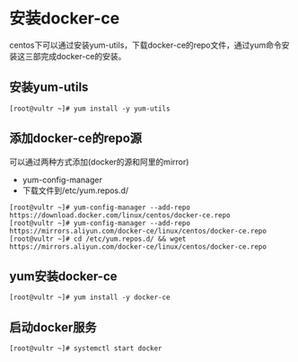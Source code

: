 # 安装docker-ce

centos下可以通过安装yum-utils，下载docker-ce的repo文件，通过yum命令安装这三部完成docker-ce的安装。

## 安装yum-utils

```console
[root@vultr ~]# yum install -y yum-utils
```

## 添加docker-ce的repo源

可以通过两种方式添加(docker的源和阿里的mirror)

- yum-config-manager
- 下载文件到/etc/yum.repos.d/

```console
[root@vultr ~]# yum-config-manager --add-repo https://download.docker.com/linux/centos/docker-ce.repo
[root@vultr ~]# yum-config-manager --add-repo https://mirrors.aliyun.com/docker-ce/linux/centos/docker-ce.repo
[root@vultr ~]# cd /etc/yum.repos.d/ && wget https://mirrors.aliyun.com/docker-ce/linux/centos/docker-ce.repo
```

## yum安装docker-ce

```console
[root@vultr ~]# yum install -y docker-ce
```

## 启动docker服务

```console
[root@vultr ~]# systemctl start docker
```
